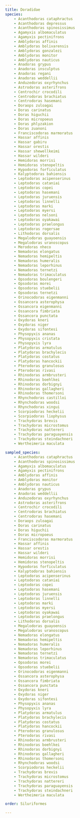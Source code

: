 ```yaml
---
title: Doradidae
species:
    - Acanthodoras cataphractus
    - Acanthodoras depressus
    - Acanthodoras spinosissimus
    - Agamyxis albomaculatus
    - Agamyxis pectinifrons
    - Amblydoras affinis
    - Amblydoras bolivarensis
    - Amblydoras gonzalezi
    - Amblydoras monitor
    - Amblydoras nauticus
    - Anadoras grypus
    - Anadoras insculptus
    - Anadoras regani
    - Anadoras weddellii
    - Anduzedoras oxyrhynchus
    - Astrodoras asterifrons
    - Centrochir crocodili
    - Centrodoras brachiatus
    - Centrodoras hasemani
    - Doraops zuloagai
    - Doras carinatus
    - Doras higuchii
    - Doras micropoeus
    - Doras phlyzakion
    - Doras zuanoni
    - Franciscodoras marmoratus
    - Hassar affinis
    - Hassar gabiru
    - Hassar orestis
    - Hassar shewellkeimi
    - Hassar wilderi
    - Hemidoras morrisi
    - Hemidoras stenopeltis
    - Hypodoras forficulatus
    - Kalyptodoras bahiensis
    - Leptodoras acipenserinus
    - Leptodoras cataniai
    - Leptodoras copei
    - Leptodoras hasemani
    - Leptodoras juruensis
    - Leptodoras linnelli
    - Leptodoras marki
    - Leptodoras myersi
    - Leptodoras nelsoni
    - Leptodoras oyakawai
    - Leptodoras praelongus
    - Leptodoras rogersae
    - Lithodoras dorsalis
    - Megalodoras guayoensis
    - Megalodoras uranoscopus
    - Merodoras nheco
    - Nemadoras elongatus
    - Nemadoras hemipeltis
    - Nemadoras humeralis
    - Nemadoras leporhinus
    - Nemadoras ternetzi
    - Nemadoras trimaculatus
    - Opsodoras boulengeri
    - Opsodoras morei
    - Opsodoras stuebelii
    - Opsodoras ternetzi
    - Orinocodoras eigenmanni
    - Ossancora asterophysa
    - Ossancora eigenmanni
    - Ossancora fimbriata
    - Ossancora punctata
    - Oxydoras kneri
    - Oxydoras niger
    - Oxydoras sifontesi
    - Physopyxis ananas
    - Physopyxis cristata
    - Physopyxis lyra
    - Platydoras armatulus
    - Platydoras brachylecis
    - Platydoras costatus
    - Platydoras hancockii
    - Pterodoras granulosus
    - Pterodoras rivasi
    - Rhinodoras armbrusteri
    - Rhinodoras boehlkei
    - Rhinodoras dorbignyi
    - Rhinodoras gallagheri
    - Rhinodoras thomersoni
    - Rhynchodoras castilloi
    - Rhynchodoras woodsi
    - Rhynchodoras xingui
    - Scorpiodoras heckelii
    - Scorpiodoras liophysus
    - Trachydoras brevis
    - Trachydoras microstomus
    - Trachydoras nattereri
    - Trachydoras paraguayensis
    - Trachydoras steindachneri
    - Wertheimeria maculata

sampled_species:
    - Acanthodoras cataphractus
    - Acanthodoras spinosissimus
    - Agamyxis albomaculatus
    - Agamyxis pectinifrons
    - Amblydoras affinis
    - Amblydoras monitor
    - Amblydoras nauticus
    - Anadoras grypus
    - Anadoras weddellii
    - Anduzedoras oxyrhynchus
    - Astrodoras asterifrons
    - Centrochir crocodili
    - Centrodoras brachiatus
    - Centrodoras hasemani
    - Doraops zuloagai
    - Doras carinatus
    - Doras higuchii
    - Doras micropoeus
    - Franciscodoras marmoratus
    - Hassar affinis
    - Hassar orestis
    - Hassar wilderi
    - Hemidoras morrisi
    - Hemidoras stenopeltis
    - Hypodoras forficulatus
    - Kalyptodoras bahiensis
    - Leptodoras acipenserinus
    - Leptodoras cataniai
    - Leptodoras copei
    - Leptodoras hasemani
    - Leptodoras juruensis
    - Leptodoras linnelli
    - Leptodoras marki
    - Leptodoras myersi
    - Leptodoras oyakawai
    - Leptodoras praelongus
    - Lithodoras dorsalis
    - Megalodoras guayoensis
    - Megalodoras uranoscopus
    - Nemadoras elongatus
    - Nemadoras hemipeltis
    - Nemadoras humeralis
    - Nemadoras leporhinus
    - Nemadoras ternetzi
    - Nemadoras trimaculatus
    - Opsodoras morei
    - Opsodoras stuebelii
    - Orinocodoras eigenmanni
    - Ossancora asterophysa
    - Ossancora fimbriata
    - Ossancora punctata
    - Oxydoras kneri
    - Oxydoras niger
    - Oxydoras sifontesi
    - Physopyxis ananas
    - Physopyxis lyra
    - Platydoras armatulus
    - Platydoras brachylecis
    - Platydoras costatus
    - Platydoras hancockii
    - Pterodoras granulosus
    - Pterodoras rivasi
    - Rhinodoras armbrusteri
    - Rhinodoras boehlkei
    - Rhinodoras dorbignyi
    - Rhinodoras gallagheri
    - Rhinodoras thomersoni
    - Rhynchodoras woodsi
    - Scorpiodoras heckelii
    - Trachydoras brevis
    - Trachydoras microstomus
    - Trachydoras nattereri
    - Trachydoras paraguayensis
    - Trachydoras steindachneri
    - Wertheimeria maculata

order: Siluriformes

---
```


